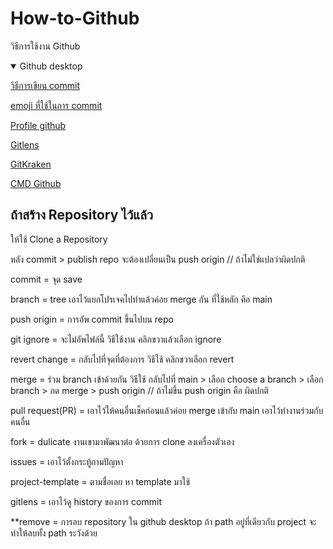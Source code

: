 # How-to-Github
วิธีการใช้งาน Github
<details open>
  <summary>Github desktop</summary>

  [วิธีการเขียน commit](https://www.freecodecamp.org/news/how-to-write-better-git-commit-messages/)

  [emoji ที่ใช้ในการ commit](https://gitmoji.dev/)

  [Profile github](https://zzetao.github.io/awesome-github-profile/)

  [Gitlens](https://gitlens.amod.io/)

  [GitKraken](https://www.gitkraken.com/gitlens)

  [CMD Github](https://cli.github.com/)
  
</details>

## ถ้าสร้าง Repository ไว้แล้ว
  
  ให้ใช้ Clone a Repository

  หลัง commit > publish repo จะต้องเปลี่ยนเป็น push origin // ถ้าไม่ใช่แปลว่าผิดปกติ

  commit = จุด save

  branch = tree เอาไว้แยกโปรเจคไปทำแล้วค่อย merge กัน ที่ใช้หลัก คึอ main  

  push origin = การอัพ commit ขึ้นไปบน repo

  git ignore = จะไม่อัพไฟล์นี้ วิธีใช้งาน คลิกขวาแล้วเลือก ignore

  revert change = กลับไปที่จุดที่ต้องการ วิธีใช้ คลิกขวาเลือก revert

  merge = ร่วม branch เข้าด้วยกัน วิธีใช้ กลับไปที่ main > เลือก choose a branch > เลือก branch > กด merge > push origin // ถ้าไม่ขึ้น push origin คือ ผิดปกติ

  pull request(PR) = เอาไว้ให้คนอื่นเช็คก่อนแล้วค่อย merge เข้ากับ main เอาไว้ทำงานร่วมกับคนอื่น

  fork = dulicate งานเขามาพัฒนาต่อ ด้วยการ clone ลงเครื่องตัวเอง

  issues = เอาไว้ตั้งกระทู้ถามปัญหา

  project-template = ตามชื่อเลย หา template มาใช้

  gitlens = เอาไว้ดู history ของการ commit

  **remove = การลบ repository ใน github desktop ถ้า path อยู่ที่เดียวกับ project จะทำให้ลบทั้ง path ระวังด้วย
